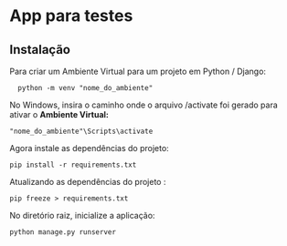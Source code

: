 # App para testes


## Instalação

Para criar um Ambiente Virtual para um projeto em Python / Django:

```
  python -m venv "nome_do_ambiente"
```

No Windows, insira o caminho onde o arquivo /activate foi gerado para ativar o **Ambiente Virtual:**

```
"nome_do_ambiente"\Scripts\activate
```


Agora instale as dependências do projeto:

```
pip install -r requirements.txt
```


Atualizando as dependências do projeto :

```
pip freeze > requirements.txt
```


No diretório raiz, inicialize a aplicação:

```
python manage.py runserver
```
